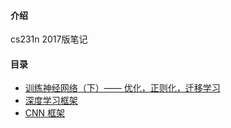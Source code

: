 #### 介绍
cs231n 2017版笔记
#### 目录
+ [训练神经网络（下）—— 优化，正则化，迁移学习](./notes_md/15_train_nn.md)
+ [深度学习框架](./notes_md/frame.md)
+ [CNN 框架](./notes_md/cnn_frame.md)